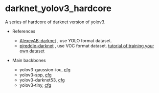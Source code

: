 # darknet_yolov3_hardcore
A series of hardcore of darknet version of yolov3.

+ References
	- [AlexeyAB-darknet](https://github.com/AlexeyAB/darknet) , use YOLO format dataset.
	- [pjreddie-darknet](https://github.com/pjreddie/darknet) , use VOC format dataset. [tutorial of training your own dataset](http://motoleisure.com/2018/11/07/Training-your-own-datasets-with-Darknet/) 
	
+ Main backbones
	- yolov3-gaussion-iou, [cfg](https://github.com/AlexeyAB/darknet/blob/master/cfg/yolov3-voc.yolov3-giou-40.cfg) 
	- yolov3-spp, [cfg](https://github.com/AlexeyAB/darknet/blob/master/cfg/yolov3-spp.cfg) 
	- yolov3-darknet53, [cfg](https://github.com/pjreddie/darknet/blob/master/cfg/yolov3-voc.cfg) 
	- yolov3-tiny, [cfg](https://github.com/pjreddie/darknet/blob/master/cfg/yolov3-tiny.cfg) 